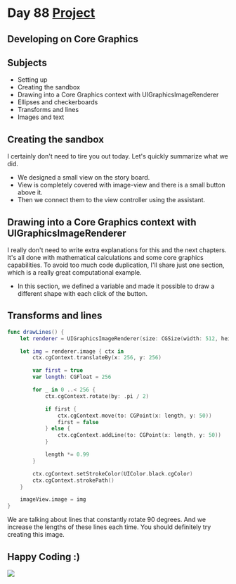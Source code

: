# Day 88 <a href="https://github.com/devmehmetates/365-day-of-code/tree/main/Project/Day88-89/Day88-89"> Project </a>

## Developing on Core Graphics

## Subjects
+ Setting up
+ Creating the sandbox
+ Drawing into a Core Graphics context with UIGraphicsImageRenderer
+ Ellipses and checkerboards
+ Transforms and lines
+ Images and text

## Creating the sandbox
I certainly don't need to tire you out today. Let's quickly summarize what we did.

+ We designed a small view on the story board.
+ View is completely covered with image-view and there is a small button above it.
+ Then we connect them to the view controller using the assistant.

## Drawing into a Core Graphics context with UIGraphicsImageRenderer
I really don't need to write extra explanations for this and the next chapters. It's all done with mathematical calculations and some core graphics capabilities. To avoid too much code duplication, I'll share just one section, which is a really great computational example.

+ In this section, we defined a variable and made it possible to draw a different shape with each click of the button.

## Transforms and lines
```swift
func drawLines() {
    let renderer = UIGraphicsImageRenderer(size: CGSize(width: 512, height: 512))

    let img = renderer.image { ctx in
        ctx.cgContext.translateBy(x: 256, y: 256)

        var first = true
        var length: CGFloat = 256

        for _ in 0 ..< 256 {
            ctx.cgContext.rotate(by: .pi / 2)

            if first {
                ctx.cgContext.move(to: CGPoint(x: length, y: 50))
                first = false
            } else {
                ctx.cgContext.addLine(to: CGPoint(x: length, y: 50))
            }

            length *= 0.99
        }

        ctx.cgContext.setStrokeColor(UIColor.black.cgColor)
        ctx.cgContext.strokePath()
    }

    imageView.image = img
}
```
We are talking about lines that constantly rotate 90 degrees. And we increase the lengths of these lines each time. You should definitely try creating this image.


## Happy Coding :)
<img src="https://c.tenor.com/sWEUdV5LQdkAAAAC/yes-apple.gif">

